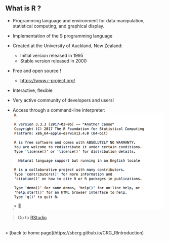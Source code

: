 <h2>What is R ?</h2>

* Programming language and environment for data manipulation, statistical computing, and graphical display.

* Implementation of the S programming language

* Created at the University of Auckland, New Zealand:
	+ Initial version released in 1995
	+ Stable version released in 2000
* Free and open source !
	+ https://www.r-project.org/

* Interactive, flexible

* Very active community of developers and users!

* Access through a command-line interpreter:
![](images/rterminal.png "R command line")


> Go to [RStudio](https://sbcrg.github.io/CRG_RIntroduction/rstudio)
<br>
> [back to home page](https://sbcrg.github.io/CRG_RIntroduction)

